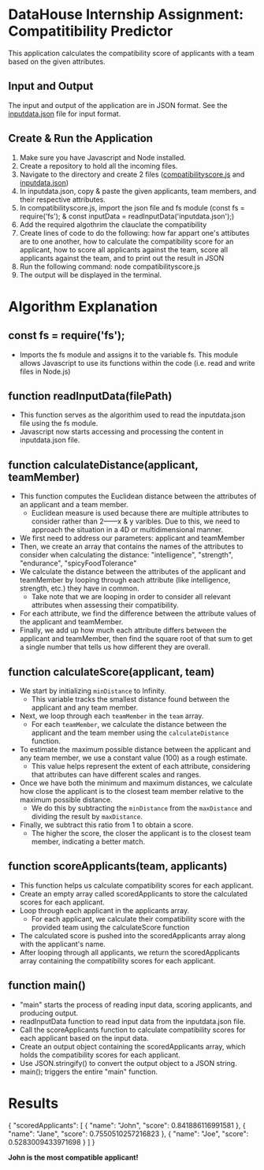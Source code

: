 # DataHouse Internship Assignment: Compatitibility Predictor
This application calculates the compatibility score of applicants with a team based on the given attributes.

## Input and Output
The input and output of the application are in JSON format. See the [inputdata.json](https://github.com/jessbandol/Datahouse-Intern-Assignment/blob/main/inputdata.json) file for input format.

## Create & Run the Application
1. Make sure you have Javascript and Node installed.
2. Create a repository to hold all the incoming files.
3. Navigate to the directory and create 2 files ([compatibilityscore.js](https://github.com/jessbandol/Datahouse-Intern-Assignment/blob/main/compatibilityscore.js) and [inputdata.json](https://github.com/jessbandol/Datahouse-Intern-Assignment/blob/main/inputdata.json))
4. In inputdata.json, copy & paste the given applicants, team members, and their respective attributes.
5. In compatibilityscore.js, import the json file and fs module (const fs = require('fs'); & const inputData = readInputData('inputdata.json');)
6. Add the required algothrim the clauclate the compatibility
7. Create lines of code to do the following: how far appart one's attibutes are to one another, how to calculate the compatibility score for an applicant, how to score all applicants against the team, score all applicants against the team, and to print out the result in JSON
9. Run the following command: node compatibilityscore.js
10. The output will be displayed in the terminal.

# Algorithm Explanation

## const fs = require('fs');
+ Imports the fs module and assigns it to the variable fs. This module allows Javascript to use its functions within the code (i.e. read and write files in Node.js)

## function readInputData(filePath)
+ This function serves as the algorithim used to read the inputdata.json file using the fs module.
+ Javascript now starts accessing and processing the content in inputdata.json file.

## function calculateDistance(applicant, teamMember)
+ This function computes the Euclidean distance between the attributes of an applicant and a team member.
    + Euclidean measure is used because there are multiple attributes to consider rather than 2——x & y varibles. Due to this, we need to approach the situation in a 4D or multidimensional manner.
+ We first need to address our parameters: applicant and teamMember
+ Then, we create an array that contains the names of the attributes to consider when calculating the distance: "intelligence", "strength", "endurance", "spicyFoodTolerance"
+ We calculate the distance between the attributes of the applicant and teamMember by looping through each attribute (like intelligence, strength, etc.) they have in common.
    +  Take note that we are looping in order to consider all relevant attributes when assessing their compatibility.
+ For each attribute, we find the difference between the attribute values of the applicant and teamMember.
+ Finally, we add up how much each attribute differs between the applicant and teamMember, then find the square root of that sum to get a single number that tells us how different they are overall.

## function calculateScore(applicant, team)
+ We start by initializing `minDistance` to Infinity.
    + This variable tracks the smallest distance found between the applicant and any team member.
+ Next, we loop through each `teamMember` in the `team` array.
    + For each `teamMember`, we calculate the distance between the applicant and the team member using the `calculateDistance` function.
+ To estimate the maximum possible distance between the applicant and any team member, we use a constant value (100) as a rough estimate.
    + This value helps represent the extent of each attribute, considering that attributes can have different scales and ranges.
+ Once we have both the minimum and maximum distances, we calculate how close the applicant is to the closest team member relative to the maximum possible distance.
    + We do this by subtracting the `minDistance` from the `maxDistance` and dividing the result by `maxDistance`.
+ Finally, we subtract this ratio from 1 to obtain a score.
    + The higher the score, the closer the applicant is to the closest team member, indicating a better match.

## function scoreApplicants(team, applicants)
+ This function helps us calculate compatibility scores for each applicant.
+ Create an empty array called scoredApplicants to store the calculated scores for each applicant.
+ Loop through each applicant in the applicants array.
    + For each applicant, we calculate their compatibility score with the provided team using the calculateScore function
+ The calculated score is pushed into the scoredApplicants array along with the applicant's name.
+ After looping through all applicants, we return the scoredApplicants array containing the compatibility scores for each applicant.

## function main()
+ "main" starts the process of reading input data, scoring applicants, and producing output.
+ readInputData function to read input data from the inputdata.json file.
+ Call the scoreApplicants function to calculate compatibility scores for each applicant based on the input data.
+ Create an output object containing the scoredApplicants array, which holds the compatibility scores for each applicant.
+ Use JSON.stringify() to convert the output object to a JSON string.
+ main(); triggers the entire "main" function.

# Results
{
  "scoredApplicants": [
    {
      "name": "John",
      "score": 0.841886116991581
    },
    {
      "name": "Jane",
      "score": 0.7550510257216823
    },
    {
      "name": "Joe",
      "score": 0.5283009433971698
    }
  ]
}

**John is the most compatible applicant!**

